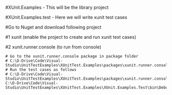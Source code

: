 #XUnit.Examples - This will be the library project

#XUnit.Examples.test - Here we will write xunit test cases

#Go to Nuget and download following project 

#1 xunit (enable the project to create and run xunit test cases)



#2 xunit.runner.console  (to run from console)

	# Go to the xunit.runner.console package in package folder 
	# C:\D-Drive\Code\Visual-Studio\UnitTestExamples\XUnitTest.Examples\packages\xunit.runner.console.2.2.0\tools>
	# Run the test cases as follows 
	# C:\D-Drive\Code\Visual-Studio\UnitTestExamples\XUnitTest.Examples\packages\xunit.runner.console.2.2.0\tools>xunit.console C:\D-Drive\Code\Visual-Studio\UnitTestExamples\XUnitTest.Examples\XUnit.Examples.Test\bin\Debug\XUnit.Examples.Test.dll


